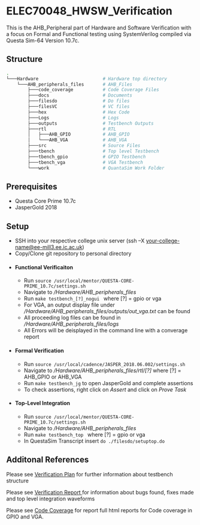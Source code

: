 # ELEC70048_HWSW_Verification

This is the AHB_Peripheral part of Hardware and Software Verification with a focus on Formal and Functional testing using SystemVerilog compiled via Questa Sim-64 Version 10.7c.   

## Structure

```bash
.
└───Hardware                        # Hardware top directory
    └───AHB_peripherals_files       # AHB_Files
        ├───code_coverage           # Code Coverage Files
        ├───docs                    # Documents
        ├───filesdo                 # Do files
        ├───filesVC                 # VC files
        ├───hex                     # Hex Code
        ├───Logs                    # Logs
        ├───outputs                 # Testbench Outputs
        ├───rtl                     # RTL
        │   ├───AHB_GPIO            # AHB_GPIO
        │   └───AHB_VGA             # AHB_VGA
        ├───src                     # Source Files   
        ├───tbench                  # Top level Testbench
        ├───tbench_gpio             # GPIO Testbench
        ├───tbench_vga              # VGA Testbench
        └───work                    # QuantaSim Work Folder
```
## Prerequisites
- Questa Core Prime 10.7c
- JasperGold 2018

## Setup
- SSH into your respective college unix server (ssh –X your-college-name@ee-mill3.ee.ic.ac.uk)
- Copy/Clone git repository to personal directory
- #### Functional Verificaiton
    - Run ```source /usr/local/mentor/QUESTA-CORE-PRIME_10.7c/settings.sh ```
    - Navigate to */Hardware/AHB_peripherals_files*
    - Run ```make testbench_[?]_nogui ``` where [?] = gpio or vga
    - For VGA, an output display file under */Hardware/AHB_peripherals_files/outputs/out_vga.txt* can be found
    - All proceeding log files can be found in */Hardware/AHB_peripherals_files/logs*
    - All Errors will be deisplayed in the command line with a converage report
- #### Formal Verification
    - Run ``` source /usr/local/cadence/JASPER_2018.06.002/settings.sh ```
    - Navigate to */Hardware/AHB_peripherals_files/rtl/[?]* where [?] = AHB_GPIO or AHB_VGA
    - Run ``` make testbench_jg ``` to open JasperGold and complete assertions
    - To check assertions, right click on *Assert* and click on *Prove Task*
- #### Top-Level Integration 
    - Run ```source /usr/local/mentor/QUESTA-CORE-PRIME_10.7c/settings.sh ```
    - Navigate to */Hardware/AHB_peripherals_files*
    - Run ```make testbench_top ``` where [?] = gpio or vga
    - In QuestaSim Transcript insert ``` do ./filesdo/setuptop.do ```   


## Additonal References

Please see [Verification Plan](./Hardware/AHB_peripherals_files/docs/Verification_Plan.md) for further information about testbench structure

Please see [Verification Report ](./Hardware/AHB_peripherals_files/docs/Verification_Report.md) for information about bugs found, fixes made and top level integration waveforms

Please see [Code Coverage](./Hardware/AHB_peripherals_files/code_coverage) for report full html reports for Code coverage in GPIO and VGA. 

